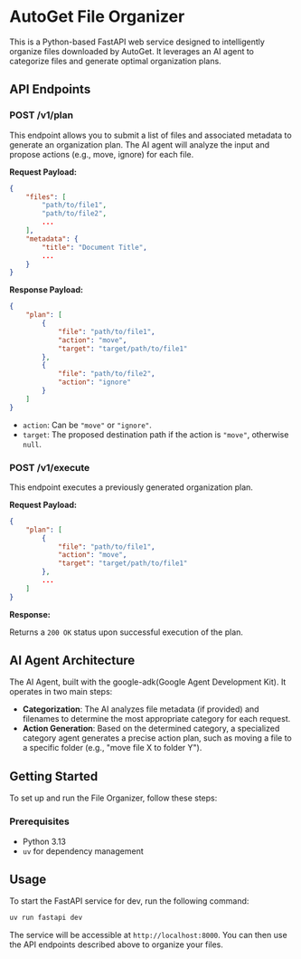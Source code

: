 # AutoGet File Organizer

This is a Python-based FastAPI web service designed to intelligently organize files downloaded by AutoGet. It leverages an AI agent to categorize files and generate optimal organization plans.

## API Endpoints

### POST /v1/plan

This endpoint allows you to submit a list of files and associated metadata to generate an organization plan. The AI agent will analyze the input and propose actions (e.g., move, ignore) for each file.

**Request Payload:**

```json
{
    "files": [
        "path/to/file1",
        "path/to/file2",
        ...
    ],
    "metadata": {
        "title": "Document Title",
        ...
    }
}
```

**Response Payload:**

```json
{
    "plan": [
        {
            "file": "path/to/file1",
            "action": "move",
            "target": "target/path/to/file1"
        },
        {
            "file": "path/to/file2",
            "action": "ignore"
        }
    ]
}
```
*   `action`: Can be `"move"` or `"ignore"`.
*   `target`: The proposed destination path if the action is `"move"`, otherwise `null`.

### POST /v1/execute

This endpoint executes a previously generated organization plan.

**Request Payload:**

```json
{
    "plan": [
        {
            "file": "path/to/file1",
            "action": "move",
            "target": "target/path/to/file1"
        },
        ...
    ]
}
```

**Response:**

Returns a `200 OK` status upon successful execution of the plan.

## AI Agent Architecture

The AI Agent, built with the google-adk(Google Agent Development Kit). It operates in two main steps:

-   **Categorization**: The AI analyzes file metadata (if provided) and filenames to determine the most appropriate category for each request.
-   **Action Generation**: Based on the determined category, a specialized category agent generates a precise action plan, such as moving a file to a specific folder (e.g., "move file X to folder Y").

## Getting Started

To set up and run the File Organizer, follow these steps:

### Prerequisites

*   Python 3.13
*   `uv` for dependency management

## Usage

To start the FastAPI service for dev, run the following command:

```bash
uv run fastapi dev
```

The service will be accessible at `http://localhost:8000`. You can then use the API endpoints described above to organize your files.
